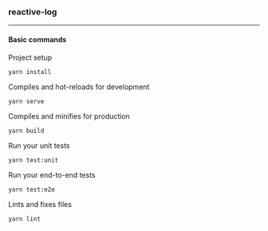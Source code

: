 ### reactive-log
***

#### Basic commands
Project setup
```
yarn install
```

Compiles and hot-reloads for development
```
yarn serve
```

Compiles and minifies for production
```
yarn build
```

Run your unit tests
```
yarn test:unit
```

Run your end-to-end tests
```
yarn test:e2e
```

Lints and fixes files
```
yarn lint
```

